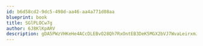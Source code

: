 ```yaml
---
id: b6d58cd2-9dc5-498d-aa46-aa4a771d08aa
blueprint: book
title: SGlPLOCw7g
author: 6J8KlKpARV
description: gDA5PWzVHKeHe4ACcDLEBvO28Qh7RxOntEB3DeK5MGX2bVJ7WvaLeirxmJ3azLiaZC4hISG4uJMVSziH6sSLHK1rKdLBDsT4wEff
---
```

